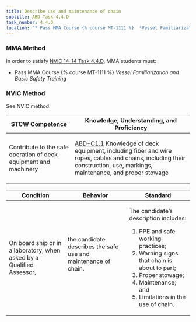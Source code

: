 ```yaml
---
title: Describe use and maintenance of chain
subtitle: ABD Task 4.4.D 
task_number: 4.4.D
location: "* Pass MMA Course {% course MT-1111 %}  *Vessel Familiarization and Basic Safety Training*" 
---
```



### MMA Method

In order to satisfy  [NVIC 14-14  Task  4.4.D]({{site.baseurl}}/assets/images/nvic-14-14.pdf), MMA students must:

* Pass MMA Course {% course MT-1111 %}  *Vessel Familiarization and Basic Safety Training*


### NVIC Method

<a onclick="togglevisibility('nvic_methods')" >See NVIC method.</a>

<div id='nvic_methods' class='hide'>

<table>
<thead>
<tr>
<th class='forty'> STCW Competence </th>
<th class='sixty'> Knowledge, Understanding, and Proficiency </th>
</tr>
</thead>




<tbody>
<tr><td markdown='1'>

Contribute to the safe operation of deck equipment and machinery

</td><td markdown='1'>

[ABD-C1.1](../../tables/25.html#ABD-C1.1) Knowledge of deck equipment, including fiber and wire ropes, cables and chains, including their construction, use, markings, maintenance, and proper stowage

</td></tr>


</tbody>
</table>


<table>
<thead>
<tr><th class='twenty'>  Condition </th><th class='twenty'> Behavior </th><th  class='sixty'>Standard </th></tr>
</thead>
<tbody >



<tr><td markdown='1'>

On board ship or in a laboratory, when asked by a Qualified Assessor,

</td><td markdown='1'>

the candidate describes the safe use and maintenance of chain.

<br>

<div class="tooltip">
<span class="tooltiptext">
</span>
</div>


</td><td markdown='1'>

The candidate’s description includes:

1. PPE and safe working practices;
2. Warning signs that chain is about to part;
3. Proper stowage;
4. Maintenance; and
5. Limitations in the use of chain. 

</td></tr>
</tbody>
</table>
</div>

